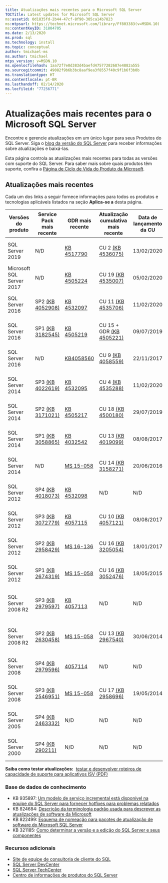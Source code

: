 ```yaml
---
title: Atualizações mais recentes para o Microsoft SQL Server
TOCTitle: Latest updates for Microsoft SQL Server
ms:assetid: 0d1835fd-2b44-47cf-8f90-305ca14b7823
ms:mtpsurl: https://technet.microsoft.com/library/Ff803383(v=MSDN.10)
ms:contentKeyID: 31804705
ms.date: 2/13/2020
ms.prod: sql
ms.technology: install
ms.topic: conceptual
author: tmichael-ms
ms.author: tmichael
mtps_version: v=MSDN.10
ms.openlocfilehash: 1aa72f7e0d383d4baefd47577282687e4882a555
ms.sourcegitcommit: 49082f9b6b3bc8aaf9ea3f8557f40c9f1b6f3b0b
ms.translationtype: HT
ms.contentlocale: pt-BR
ms.lasthandoff: 02/14/2020
ms.locfileid: "77256771"
---
```

# <a name="latest-updates-for-microsoft-sql-server"></a>Atualizações mais recentes para o Microsoft SQL Server

Encontre e gerencie atualizações em um único lugar para seus Produtos do SQL Server. Siga o [blog da versão do SQL Server](https://aka.ms/sqlreleases) para receber informações sobre atualizações e baixá-las.

Esta página controla as atualizações mais recentes para todas as versões com suporte do SQL Server. Para saber mais sobre quais produtos têm suporte, confira a [Página de Ciclo de Vida do Produto da Microsoft](https://support.microsoft.com/lifecycle/).

## <a name="latest-updates"></a>Atualizações mais recentes

Cada um dos links a seguir fornece informações para todos os produtos e tecnologias aplicáveis listados na seção **Aplica-se a** desta página.

|Versões do produto   | Service Pack mais recente |  GDR mais recente | Atualização cumulativa mais recente | Data de lançamento da CU | Orientação geral  |
|--|--|--|--|--|--|
|SQL Server 2019|N/D|[KB 4517790](https://support.microsoft.com/help/4517790)|CU 2 [(KB 4536075)](https://support.microsoft.com/help/4536075)|13/02/2020|[Instalação do SQL Server 2019](https://docs.microsoft.com/sql/database-engine/install-windows/installation-for-sql-server)|
|Microsoft SQL Server 2017|N/D|[KB 4505224](https://support.microsoft.com/help/4505224)|CU 19 [(KB 4535007)](https://support.microsoft.com/help/4535007)|05/02/2020|[Instalação do SQL Server 2017](https://docs.microsoft.com/sql/database-engine/install-windows/installation-for-sql-server)|
|SQL Server 2016|SP2 [(KB 4052908)](https://support.microsoft.com/help/4052908)|[KB 4532097](https://support.microsoft.com/help/4532097)|CU 11 [(KB 4535706)](https://support.microsoft.com/kb/4535706)|11/02/2020|[Instalação do SQL Server 2016](https://technet.microsoft.com/library/bb500469.aspx)|
|SQL Server 2016|SP1 [(KB 3182545)](https://support.microsoft.com/help/3182545/sql-server-2016-service-pack-1-release-information)|[KB 4505219](https://support.microsoft.com/help/4505219)|CU 15 + GDR [(KB 4505221)](https://support.microsoft.com/help/4505221)|09/07/2019|[Instalação do SQL Server 2016](https://technet.microsoft.com/library/bb500469.aspx)|
|SQL Server 2016|N/D|[KB4058560](https://support.microsoft.com/help/4058560)|CU 9 [(KB 4058559)](https://support.microsoft.com/help/4058559)|22/11/2017|[Instalação do SQL Server 2016](https://technet.microsoft.com/library/bb500469.aspx)|
|SQL Server 2014|SP3 [(KB 4022619)](https://support.microsoft.com/kb/4022619)|[KB 4532095](https://support.microsoft.com/help/4532095)|CU 4 [(KB 4535288)](https://support.microsoft.com/kb/4535288)|11/02/2020|[Instalação do SQL Server 2014](https://technet.microsoft.com/library/cc281837(v=sql.120).aspx)|
|SQL Server 2014|SP2 [(KB 3171021)](https://support.microsoft.com/kb/3171021)|[KB 4505217](https://support.microsoft.com/help/4505217)|CU 18 [(KB 4500180)](https://support.microsoft.com/kb/4500180)|29/07/2019|[Instalação do SQL Server 2014](https://technet.microsoft.com/library/cc281837(v=sql.120).aspx)|
|SQL Server 2014|SP1 [(KB 3058865)](https://support.microsoft.com/kb/3058865)|[KB 4032542](https://support.microsoft.com/help/4032542/description-of-the-security-update-for-sql-server-2014-service-pack-1) |CU 13 [(KB 4019099)](https://support.microsoft.com/help/4019099)|08/08/2017|[Instalação do SQL Server 2014](https://technet.microsoft.com/library/cc281837(v=sql.120).aspx)|
|SQL Server 2014|N/D|[MS 15-058](https://technet.microsoft.com/library/security/ms15-058.aspx)|CU 14 [(KB 3158271)](https://support.microsoft.com/kb/3158271)|20/06/2016|[Instalação do SQL Server 2014](https://technet.microsoft.com/library/cc281837(v=sql.120).aspx)|
|SQL Server 2012|SP4 [(KB 4018073)](https://support.microsoft.com/help/4018073/sql-server-2012-service-pack-4-release-information)  |[KB 4532098](https://support.microsoft.com/help/4532098)|N/D|N/D|[Instalação do SQL Server 2012](https://technet.microsoft.com/library/cc281837(v=sql.110).aspx)|
|SQL Server 2012|SP3 [(KB 3072779)](https://support.microsoft.com/help/3072779/sql-server-2012-service-pack-3-release-information)  |[KB 4057115](https://support.microsoft.com/help/4057115)|CU 10 [(KB 4057121)](https://support.microsoft.com/help/4057121)|08/08/2017|[Instalação do SQL Server 2012](https://technet.microsoft.com/library/cc281837(v=sql.110).aspx)|
|SQL Server 2012|SP2 [(KB 2958429)](https://support.microsoft.com/kb/2958429)|[MS 16-136](https://technet.microsoft.com/library/security/ms16-136.aspx)|CU 16 [(KB 3205054)](https://support.microsoft.com/help/3205054/cumulative-update-16-for-sql-server-2012-sp2) |18/01/2017|[Instalação do SQL Server 2012](https://technet.microsoft.com/library/cc281837(v=sql.110).aspx)|
|SQL Server 2012|SP1 [(KB 2674319)](https://support.microsoft.com/kb/2674319)|[MS 15-058](https://technet.microsoft.com/library/security/ms15-058.aspx)|CU 16 [(KB 3052476)](https://support.microsoft.com/kb/3052476)|18/05/2015|[Instalação do SQL Server 2012](https://technet.microsoft.com/library/cc281837(v=sql.110).aspx)|
|SQL Server 2008 R2 |SP3 [(KB 2979597)](https://support.microsoft.com/kb/2979597)|[KB 4057113](https://support.microsoft.com/help/4057113/security-update-for-vulnerabilities-in-sql-server)|N/D|N/D|[Instalação do SQL Server 2008 R2 SP3](https://www.microsoft.com/download/details.aspx?id=44271)|
|SQL Server 2008 R2 |SP2 [(KB 2630458)](https://support.microsoft.com/kb/2630458)|[MS 15-058](https://technet.microsoft.com/library/security/ms15-058.aspx)|CU 13 [(KB 2967540)](https://support.microsoft.com/kb/2967540)|30/06/2014|[Instalação do SQL Server 2008 R2 SP2](https://www.microsoft.com/download/details.aspx?id=30437)|
|SQL Server 2008 |SP4 [(KB 2979596)](https://support.microsoft.com/kb/2979596)|[4057114](https://support.microsoft.com/help/4057114/security-update-for-vulnerabilities-in-sql-server)|N/D|N/D|[Manutenção do SQL Server 2008](https://technet.microsoft.com/library/dd638062(sql.100).aspx)|
|SQL Server 2008|SP3 [(KB 2546951)](https://support.microsoft.com/kb/2546951)|[MS 15-058](https://technet.microsoft.com/library/security/ms15-058.aspx)|CU 17 [(KB 2958696)](https://support.microsoft.com/kb/2958696)|19/05/2014|[Manutenção do SQL Server 2008](https://technet.microsoft.com/library/dd638062(sql.100).aspx)|
|SQL Server 2005 |SP4 [(KB 2463332)](https://support.microsoft.com/kb/2463332)|N/D|N/D|N/D|[Instalação do SQL Server 2005](https://msdn.microsoft.com/library/ms143516(sql.90).aspx)|
|SQL Server 2000|SP4 [(KB 290211)](https://support.microsoft.com/kb/290211)|N/D|N/D|N/D|[Instalação do SQL Server 2000](https://technet.microsoft.com/library/aa197941(sql.80).aspx)|

**Saiba como testar atualizações:**  [testar e desenvolver roteiros de capacidade de suporte para aplicativos ISV (PDF)](https://msdnshared.blob.core.windows.net/media/TNBlogsFS/prod.evol.blogs.technet.com/CommunityServer.Blogs.Components.WeblogFiles/00/00/00/85/48/Files/0827.Testing%20And%20Developing%20Supportability%20Roadmaps%20for%20ISV%20Applications.pdf)

### <a name="knowledge-base"></a>Base de dados de conhecimento

  - KB 935897: [Um modelo de serviço incremental está disponível na equipe do SQL Server para fornecer hotfixes para problemas relatados](https://support.microsoft.com/kb/935897)
  - KB 824684: [Descrição da terminologia padrão usada para descrever as atualizações de software da Microsoft](https://support.microsoft.com/kb/824684)
  - KB 822499: [Esquema de nomeação para pacotes de atualização de software do Microsoft SQL Server](https://support.microsoft.com/kb/822499)
  - KB 321185: [Como determinar a versão e a edição do SQL Server e seus componentes](https://support.microsoft.com/kb/321185)

### <a name="additional-resources"></a>Recursos adicionais

  - [Site de equipe de consultoria de cliente do SQL](https://blogs.msdn.microsoft.com/sqlcat/)
  - [SQL Server DevCenter](https://msdn.microsoft.com/sqlserver/default.aspx)
  - [SQL Server TechCenter](https://technet.microsoft.com/sqlserver/default.aspx)
  - [Centro de informações de produtos do SQL Server](https://www.microsoft.com/sqlserver/default.aspx)
